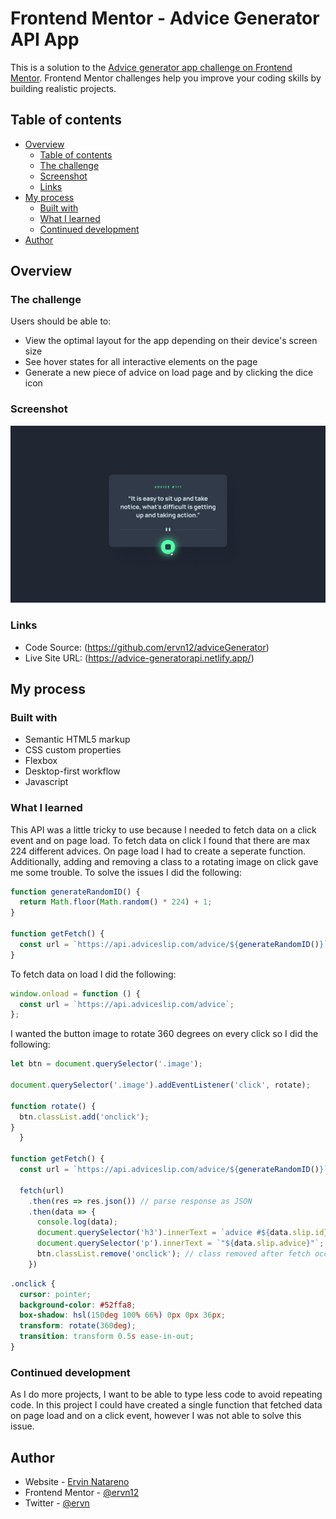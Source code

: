 # Frontend Mentor - Advice Generator API App

This is a solution to the [Advice generator app challenge on Frontend Mentor](https://www.frontendmentor.io/challenges/advice-generator-app-QdUG-13db). Frontend Mentor challenges help you improve your coding skills by building realistic projects.

## Table of contents

- [Overview](#overview)
  - [Table of contents](#table-of-contents)
  - [The challenge](#the-challenge)
  - [Screenshot](#screenshot)
  - [Links](#links)
- [My process](#my-process)
  - [Built with](#built-with)
  - [What I learned](#what-i-learned)
  - [Continued development](#continued-development)
- [Author](#author)

## Overview

### The challenge

Users should be able to:

- View the optimal layout for the app depending on their device's screen size
- See hover states for all interactive elements on the page
- Generate a new piece of advice on load page and by clicking the dice icon

### Screenshot

![](./design/active-states.jpg)

### Links

- Code Source: (https://github.com/ervn12/adviceGenerator)
- Live Site URL: (https://advice-generatorapi.netlify.app/)

## My process

### Built with

- Semantic HTML5 markup
- CSS custom properties
- Flexbox
- Desktop-first workflow
- Javascript

### What I learned

This API was a little tricky to use because I needed to fetch data on a click event and on page load. To fetch data on click I found that there are max 224 different advices. On page load I had to create a seperate function. Additionally, adding and removing a class to a rotating image on click gave me some trouble. To solve the issues I did the following:

```js
function generateRandomID() {
  return Math.floor(Math.random() * 224) + 1;
}

function getFetch() {
  const url = `https://api.adviceslip.com/advice/${generateRandomID()}`;
}
```

To fetch data on load I did the following:

```js
window.onload = function () {
  const url = `https://api.adviceslip.com/advice`;
};
```

I wanted the button image to rotate 360 degrees on every click so I did the following:

```js
let btn = document.querySelector('.image');

document.querySelector('.image').addEventListener('click', rotate);

function rotate() {
  btn.classList.add('onclick');
}
  }

function getFetch() {
  const url = `https://api.adviceslip.com/advice/${generateRandomID()}`;

  fetch(url)
    .then(res => res.json()) // parse response as JSON
    .then(data => {
      console.log(data);
      document.querySelector('h3').innerText = `advice #${data.slip.id}`;
      document.querySelector('p').innerText = `"${data.slip.advice}"`;
      btn.classList.remove('onclick'); // class removed after fetch occurs
    })
```

```css
.onclick {
  cursor: pointer;
  background-color: #52ffa8;
  box-shadow: hsl(150deg 100% 66%) 0px 0px 36px;
  transform: rotate(360deg);
  transition: transform 0.5s ease-in-out;
}
```

### Continued development

As I do more projects, I want to be able to type less code to avoid repeating code. In this project I could have created a single function that fetched data on page load and on a click event, however I was not able to solve this issue.

## Author

- Website - [Ervin Natareno](https://www.dev-ervin.netlify.app)
- Frontend Mentor - [@ervn12](https://www.frontendmentor.io/profile/ervn12)
- Twitter - [@ervn](https://www.twitter.com/ervn_)
